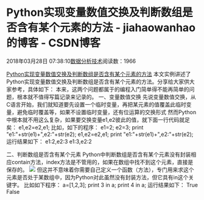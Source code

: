
# Python实现变量数值交换及判断数组是否含有某个元素的方法 - jiahaowanhao的博客 - CSDN博客


2018年03月28日 07:38:10[数据分析技术](https://me.csdn.net/jiahaowanhao)阅读数：1966


[Python实现变量数值交换及判断数组是否含有某个元素的方法](http://cda.pinggu.org/view/25116.html)
本文实例讲述了Python实现变量数值交换及判断数组是否含有某个元素的方法。分享给大家供大家参考，具体如下：
本来，这两个问题都属于的编程入门简单得不能再简单的问题，根本就不值得写篇记录来记录的。
一、变量数值交换
先说变量数值交换，从C语言开始，我们就知道要先设置一个临时变量，再把某元素的值覆盖此临时变量，避免临时覆盖等，如果不设置临时变量，还有位运算的交换形式
然而Python中根本就不用这么复杂，如果要交换变量e1,e2彼此的值，就下面一行代码就足矣：
e1,e2=e2,e1;
比如，如下的程序：
e1=2;
e2=3;
print "e1:"+str(e1)+",e2:"+str(e2);
e1,e2=e2,e1;
print "e1:"+str(e1)+",e2:"+str(e2);
运行结果如下：
e1:2,e2:3
e1:3,e2:2

二、判断数组是否含有某个元素
Python中判断数组是否含有某个元素没有封装相应contain方法，index方法是不管用的，如果在数组中找不到这个元素，直接是保存的。
![](http://www.cda.cn/uploadfile/image/20180328/20180328065159_83822.png)
但这并不意味着你需要自己定义一个函数（方法），专门用来求这个元素是否处于某数组中，因为Python对此虽然没有封装方法，但它具有in这个关键字。
比如如下程序：
a=[1,2,3];
print 3 in a;
print 4 in a;
运行结果如下：
True
False

